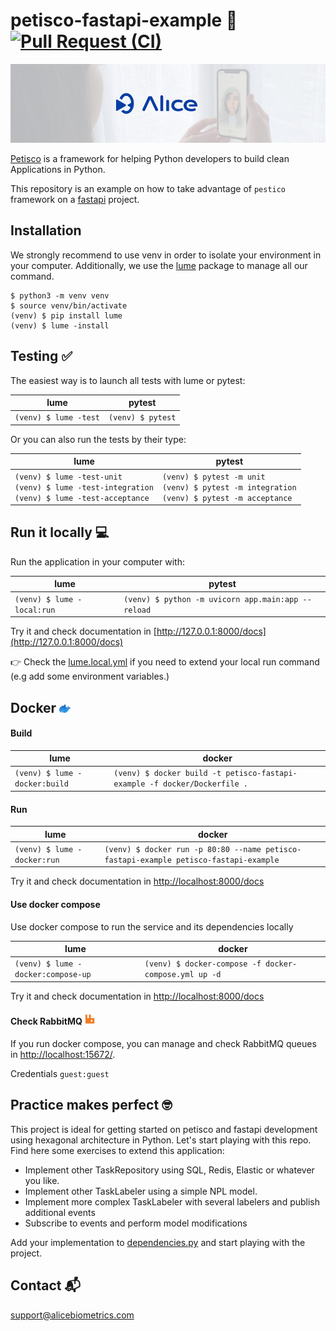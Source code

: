 # petisco-fastapi-example 🍪 [![Pull Request (CI)](https://github.com/alice-biometrics/petisco-fastapi-example/actions/workflows/pull-request.yml/badge.svg)](https://github.com/alice-biometrics/petisco-fastapi-example/actions/workflows/pull-request.yml)

<img src="https://github.com/alice-biometrics/custom-emojis/blob/master/images/alice_header.png?raw=true" width=auto>

[Petisco](https://github.com/alice-biometrics/petisco) is a framework for helping Python developers to build clean 
Applications in Python.

This repository is an example on how to take advantage of `pestico` framework on a 
[fastapi](https://github.com/tiangolo/fastapi) project.


## Installation

We strongly recommend to use venv in order to isolate your environment in your computer.
Additionally, we use the [lume](https://github.com/alice-biometrics/lume) package to manage all our command.

```console
$ python3 -m venv venv
$ source venv/bin/activate
(venv) $ pip install lume
(venv) $ lume -install
```

## Testing ✅ 

The easiest way is to launch all tests with lume or pytest:

| lume                  | pytest            |
|-----------------------|-------------------|
| `(venv) $ lume -test` | `(venv) $ pytest` |

Or you can also run the tests by their type:

| lume                                                                                                  | pytest                                                                                             |
|-------------------------------------------------------------------------------------------------------|----------------------------------------------------------------------------------------------------|
| `(venv) $ lume -test-unit`<br/>`(venv) $ lume -test-integration`<br/>`(venv) $ lume -test-acceptance` | `(venv) $ pytest -m unit`<br/>`(venv) $ pytest -m integration`<br/>`(venv) $ pytest -m acceptance` |


## Run it locally 💻

Run the application in your computer with:

| lume                  | pytest            |
|-----------------------|-------------------|
| `(venv) $ lume -local:run` | `(venv) $ python -m uvicorn app.main:app --reload` |

Try it and check documentation in [http://127.0.0.1:8000/docs](http://127.0.0.1:8000/docs)

👉 Check the [lume.local.yml](lume.local.yml) if you need to extend your local run command (e.g add some environment variables.)

## Docker <img src="https://github.com/alice-biometrics/custom-emojis/blob/master/images/docker.png" width="18">

#### Build

| lume                  | docker                                                                    |
|-----------------------|---------------------------------------------------------------------------|
| `(venv) $ lume -docker:build` | `(venv) $ docker build -t petisco-fastapi-example -f docker/Dockerfile .` |

#### Run

| lume                        | docker                                                                                |
|-----------------------------|---------------------------------------------------------------------------------------|
| `(venv) $ lume -docker:run` | `(venv) $ docker run -p 80:80 --name petisco-fastapi-example petisco-fastapi-example` |

Try it and check documentation in [http://localhost:8000/docs](http://localhost:8000/docs)

#### Use docker compose 

Use docker compose to run the service and its dependencies locally

| lume                     | docker                                                                    |
|--------------------------|---------------------------------------------------------------------------|
| `(venv) $ lume -docker:compose-up` | `(venv) $ docker-compose -f docker-compose.yml up -d` |

Try it and check documentation in [http://localhost:8000/docs](http://localhost:8000/docs)

#### Check RabbitMQ <img src="https://github.com/alice-biometrics/custom-emojis/blob/master/images/rabbitmq.png" width="18">

If you run docker compose, you can manage and check RabbitMQ queues in [http://localhost:15672/](http://localhost:15672/).

Credentials `guest:guest`

## Practice makes perfect 🤓

This project is ideal for getting started on petisco and fastapi development using hexagonal architecture in Python. 
Let's start playing with this repo. Find here some exercises to extend this application:

* Implement other TaskRepository using SQL, Redis, Elastic or whatever you like. 
* Implement other TaskLabeler using a simple NPL model.
* Implement more complex TaskLabeler with several labelers and publish additional events
* Subscribe to events and perform model modifications

Add your implementation to [dependencies.py](app/petisco/dependencies.py) and start playing with the project.

## Contact 📬

support@alicebiometrics.com
